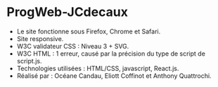 # ProgWeb-JCdecaux

- Le site fonctionne sous Firefox, Chrome et Safari. 
- Site responsive.
- W3C validateur CSS : Niveau 3 + SVG. 
- W3C HTML : 1 erreur, causé par la précision du type de script de script.js. 
- Technologies utilisées : HTML/CSS, javascript, React.js.
- Réalisé par : Océane Candau, Eliott Coffinot et Anthony Quattrochi.
